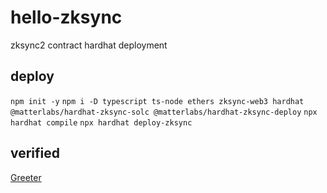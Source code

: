 # hello-zksync

zksync2 contract hardhat deployment

## deploy

`npm init -y`
`npm i -D typescript ts-node ethers zksync-web3 hardhat @matterlabs/hardhat-zksync-solc @matterlabs/hardhat-zksync-deploy`
`npx hardhat compile`
`npx hardhat deploy-zksync`

## verified

[Greeter](https://goerli.explorer.zksync.io/address/0x61893345eE37292bAb3c9e7078010E750dED2F0E#contract)
